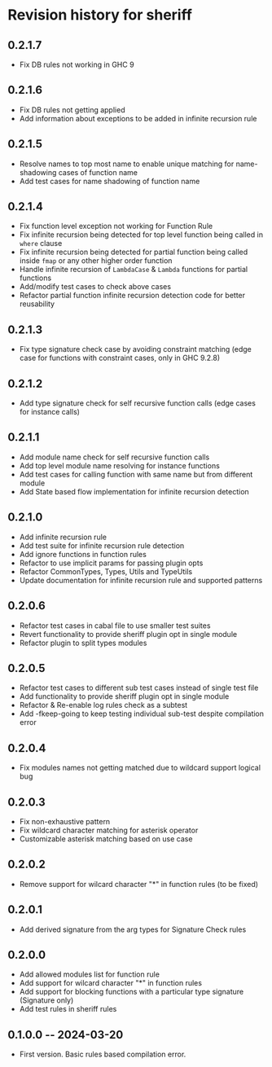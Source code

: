 # Revision history for sheriff

## 0.2.1.7
* Fix DB rules not working in GHC 9

## 0.2.1.6
* Fix DB rules not getting applied
* Add information about exceptions to be added in infinite recursion rule

## 0.2.1.5
* Resolve names to top most name to enable unique matching for name-shadowing cases of function name
* Add test cases for name shadowing of function name

## 0.2.1.4
* Fix function level exception not working for Function Rule
* Fix infinite recursion being detected for top level function being called in `where` clause
* Fix infinite recursion being detected for partial function being called inside `fmap` or any other higher order function
* Handle infinite recursion of `LambdaCase` & `Lambda` functions for partial functions
* Add/modify test cases to check above cases
* Refactor partial function infinite recursion detection code for better reusability 

## 0.2.1.3
* Fix type signature check case by avoiding constraint matching (edge case for functions with constraint cases, only in GHC 9.2.8)

## 0.2.1.2
* Add type signature check for self recursive function calls (edge cases for instance calls)

## 0.2.1.1
* Add module name check for self recursive function calls
* Add top level module name resolving for instance functions
* Add test cases for calling function with same name but from different module
* Add State based flow implementation for infinite recursion detection

## 0.2.1.0
* Add infinite recursion rule
* Add test suite for infinite recursion rule detection
* Add ignore functions in function rules
* Refactor to use implicit params for passing plugin opts
* Refactor CommonTypes, Types, Utils and TypeUtils
* Update documentation for infinite recursion rule and supported patterns

## 0.2.0.6
* Refactor test cases in cabal file to use smaller test suites
* Revert functionality to provide sheriff plugin opt in single module
* Refactor plugin to split types modules

## 0.2.0.5
* Refactor test cases to different sub test cases instead of single test file
* Add functionality to provide sheriff plugin opt in single module
* Refactor & Re-enable log rules check as a subtest
* Add -fkeep-going to keep testing individual sub-test despite compilation error

## 0.2.0.4
* Fix modules names not getting matched due to wildcard support logical bug

## 0.2.0.3
* Fix non-exhaustive pattern
* Fix wildcard character matching for asterisk operator
* Customizable asterisk matching based on use case

## 0.2.0.2
* Remove support for wilcard character "*" in function rules (to be fixed)

## 0.2.0.1
* Add derived signature from the arg types for Signature Check rules

## 0.2.0.0
* Add allowed modules list for function rule
* Add support for wilcard character "*" in function rules
* Add support for blocking functions with a particular type signature (Signature only)
* Add test rules in sheriff rules

## 0.1.0.0 -- 2024-03-20
* First version. Basic rules based compilation error.
